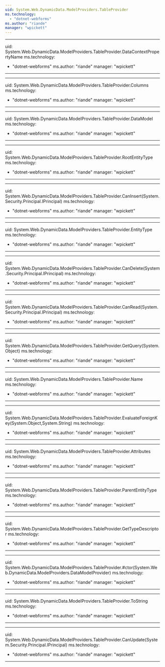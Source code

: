 ```yaml
---
uid: System.Web.DynamicData.ModelProviders.TableProvider
ms.technology: 
  - "dotnet-webforms"
ms.author: "riande"
manager: "wpickett"
---
```


---
uid: System.Web.DynamicData.ModelProviders.TableProvider.DataContextPropertyName
ms.technology: 
  - "dotnet-webforms"
ms.author: "riande"
manager: "wpickett"
---

---
uid: System.Web.DynamicData.ModelProviders.TableProvider.Columns
ms.technology: 
  - "dotnet-webforms"
ms.author: "riande"
manager: "wpickett"
---

---
uid: System.Web.DynamicData.ModelProviders.TableProvider.DataModel
ms.technology: 
  - "dotnet-webforms"
ms.author: "riande"
manager: "wpickett"
---

---
uid: System.Web.DynamicData.ModelProviders.TableProvider.RootEntityType
ms.technology: 
  - "dotnet-webforms"
ms.author: "riande"
manager: "wpickett"
---

---
uid: System.Web.DynamicData.ModelProviders.TableProvider.CanInsert(System.Security.Principal.IPrincipal)
ms.technology: 
  - "dotnet-webforms"
ms.author: "riande"
manager: "wpickett"
---

---
uid: System.Web.DynamicData.ModelProviders.TableProvider.EntityType
ms.technology: 
  - "dotnet-webforms"
ms.author: "riande"
manager: "wpickett"
---

---
uid: System.Web.DynamicData.ModelProviders.TableProvider.CanDelete(System.Security.Principal.IPrincipal)
ms.technology: 
  - "dotnet-webforms"
ms.author: "riande"
manager: "wpickett"
---

---
uid: System.Web.DynamicData.ModelProviders.TableProvider.CanRead(System.Security.Principal.IPrincipal)
ms.technology: 
  - "dotnet-webforms"
ms.author: "riande"
manager: "wpickett"
---

---
uid: System.Web.DynamicData.ModelProviders.TableProvider.GetQuery(System.Object)
ms.technology: 
  - "dotnet-webforms"
ms.author: "riande"
manager: "wpickett"
---

---
uid: System.Web.DynamicData.ModelProviders.TableProvider.Name
ms.technology: 
  - "dotnet-webforms"
ms.author: "riande"
manager: "wpickett"
---

---
uid: System.Web.DynamicData.ModelProviders.TableProvider.EvaluateForeignKey(System.Object,System.String)
ms.technology: 
  - "dotnet-webforms"
ms.author: "riande"
manager: "wpickett"
---

---
uid: System.Web.DynamicData.ModelProviders.TableProvider.Attributes
ms.technology: 
  - "dotnet-webforms"
ms.author: "riande"
manager: "wpickett"
---

---
uid: System.Web.DynamicData.ModelProviders.TableProvider.ParentEntityType
ms.technology: 
  - "dotnet-webforms"
ms.author: "riande"
manager: "wpickett"
---

---
uid: System.Web.DynamicData.ModelProviders.TableProvider.GetTypeDescriptor
ms.technology: 
  - "dotnet-webforms"
ms.author: "riande"
manager: "wpickett"
---

---
uid: System.Web.DynamicData.ModelProviders.TableProvider.#ctor(System.Web.DynamicData.ModelProviders.DataModelProvider)
ms.technology: 
  - "dotnet-webforms"
ms.author: "riande"
manager: "wpickett"
---

---
uid: System.Web.DynamicData.ModelProviders.TableProvider.ToString
ms.technology: 
  - "dotnet-webforms"
ms.author: "riande"
manager: "wpickett"
---

---
uid: System.Web.DynamicData.ModelProviders.TableProvider.CanUpdate(System.Security.Principal.IPrincipal)
ms.technology: 
  - "dotnet-webforms"
ms.author: "riande"
manager: "wpickett"
---
